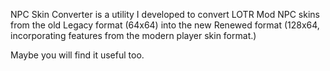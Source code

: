 NPC Skin Converter is a utility I developed to convert LOTR Mod NPC skins from the old Legacy format (64x64) into the new Renewed format (128x64, incorporating features from the modern player skin format.)

Maybe you will find it useful too.
